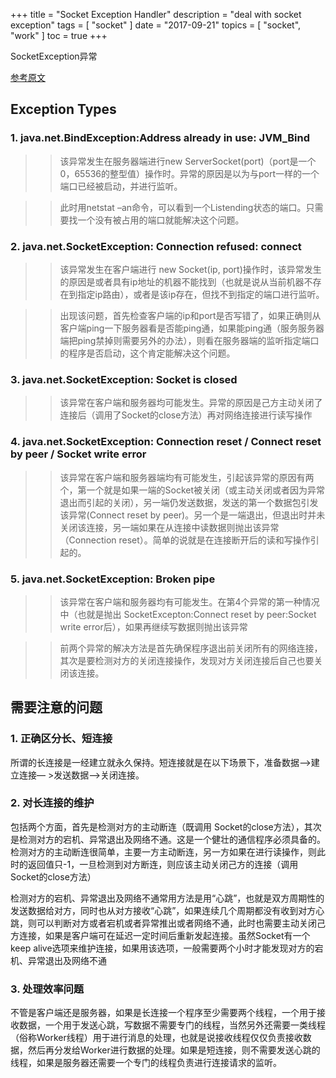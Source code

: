 +++
title = "Socket Exception Handler"
description = "deal with socket exception"
tags = [
    "socket"
]
date = "2017-09-21"
topics = [
    "socket", "work"
]
toc = true
+++

SocketException异常

[参考原文](http://developer.51cto.com/art/201003/189724.htm)

<!--more-->

## Exception Types

### 1. java.net.BindException:Address already in use: JVM_Bind

>>该异常发生在服务器端进行new ServerSocket(port)（port是一个0，65536的整型值）操作时。异常的原因是以为与port一样的一个端口已经被启动，并进行监听。

>>此时用netstat –an命令，可以看到一个Listending状态的端口。只需要找一个没有被占用的端口就能解决这个问题。

### 2. java.net.SocketException: Connection refused: connect

>>该异常发生在客户端进行 new Socket(ip, port)操作时，该异常发生的原因是或者具有ip地址的机器不能找到（也就是说从当前机器不存在到指定ip路由），或者是该ip存在，但找不到指定的端口进行监听。

>>出现该问题，首先检查客户端的ip和port是否写错了，如果正确则从客户端ping一下服务器看是否能ping通，如果能ping通（服务服务器端把ping禁掉则需要另外的办法），则看在服务器端的监听指定端口的程序是否启动，这个肯定能解决这个问题。

### 3. java.net.SocketException: Socket is closed

>>该异常在客户端和服务器均可能发生。异常的原因是己方主动关闭了连接后（调用了Socket的close方法）再对网络连接进行读写操作

### 4. java.net.SocketException: Connection reset / Connect reset by peer / Socket write error

>>该异常在客户端和服务器端均有可能发生，引起该异常的原因有两个，第一个就是如果一端的Socket被关闭（或主动关闭或者因为异常退出而引起的关闭），另一端仍发送数据，发送的第一个数据包引发该异常(Connect reset by peer)。另一个是一端退出，但退出时并未关闭该连接，另一端如果在从连接中读数据则抛出该异常（Connection reset）。简单的说就是在连接断开后的读和写操作引起的。

### 5. java.net.SocketException: Broken pipe

>>该异常在客户端和服务器均有可能发生。在第4个异常的第一种情况中（也就是抛出 SocketExcepton:Connect reset by peer:Socket write error后），如果再继续写数据则抛出该异常

>>前两个异常的解决方法是首先确保程序退出前关闭所有的网络连接，其次是要检测对方的关闭连接操作，发现对方关闭连接后自己也要关闭该连接。


## 需要注意的问题

### 1. 正确区分长、短连接

所谓的长连接是一经建立就永久保持。短连接就是在以下场景下，准备数据—>建立连接— >发送数据—>关闭连接。

### 2. 对长连接的维护

包括两个方面，首先是检测对方的主动断连（既调用 Socket的close方法），其次是检测对方的宕机、异常退出及网络不通。这是一个健壮的通信程序必须具备的。检测对方的主动断连很简单，主要一方主动断连，另一方如果在进行读操作，则此时的返回值只-1，一旦检测到对方断连，则应该主动关闭己方的连接（调用Socket的close方法）

检测对方的宕机、异常退出及网络不通常用方法是用“心跳”，也就是双方周期性的发送数据给对方，同时也从对方接收“心跳”，如果连续几个周期都没有收到对方心跳，则可以判断对方或者宕机或者异常推出或者网络不通，此时也需要主动关闭己方连接，如果是客户端可在延迟一定时间后重新发起连接。虽然Socket有一个keep alive选项来维护连接，如果用该选项，一般需要两个小时才能发现对方的宕机、异常退出及网络不通

### 3. 处理效率问题

不管是客户端还是服务器，如果是长连接一个程序至少需要两个线程，一个用于接收数据，一个用于发送心跳，写数据不需要专门的线程，当然另外还需要一类线程（俗称Worker线程）用于进行消息的处理，也就是说接收线程仅仅负责接收数据，然后再分发给Worker进行数据的处理。如果是短连接，则不需要发送心跳的线程，如果是服务器还需要一个专门的线程负责进行连接请求的监听。 
